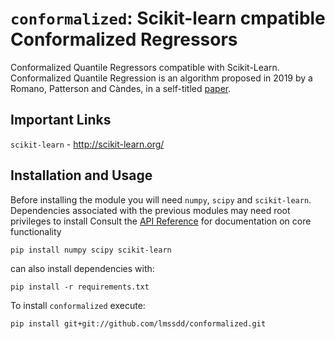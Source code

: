 # `conformalized`: Scikit-learn cmpatible Conformalized Regressors

Conformalized Quantile Regressors compatible with Scikit-Learn.
Conformalized Quantile Regression is an algorithm proposed in 2019 by a Romano, Patterson and Càndes, in a self-titled [paper](https://arxiv.org/pdf/1905.03222.pdf).


## Important Links
`scikit-learn` - http://scikit-learn.org/

## Installation and Usage
Before installing the module you will need `numpy`, `scipy` and `scikit-learn`.
Dependencies associated with the previous modules may need root privileges to install
Consult the [API Reference](http://contrib.scikit-learn.org/forest-confidence-interval/reference/index.html) for documentation on core functionality

```
pip install numpy scipy scikit-learn
```
can also install dependencies with:

```
pip install -r requirements.txt
```

To install `conformalized` execute:
```shell
pip install git+git://github.com/lmssdd/conformalized.git
```

